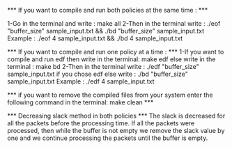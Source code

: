 *** If you want to compile and run both policies at the same time : ***

1-Go in the terminal and write : make all
2-Then in the terminal write : ./eof "buffer_size" sample_input.txt && ./bd "buffer_size" sample_input.txt
    Example  : ./eof 4 sample_input.txt && ./bd 4 sample_input.txt

*** If you want to compile and run one policy at a time : ***
1-If you want to compile and run edf then write in the terminal: make edf
else write in the terminal : make bd
2-Then in the terminal write : ./edf "buffer_size" sample_input.txt  if you chose edf 
else write : ./bd "buffer_size" sample_input.txt
    Example : ./edf 4 sample_input.txt 


*** if you want to remove the compiled files from your system enter the following command in the terminal: make clean ***

*** Decreasing slack method in both policies ***
The slack is decreased for all the packets before the processing time.
If all the packets were processed, then while the buffer is not empty we remove the slack value by one and we continue processing the packets
until the buffer is empty.

